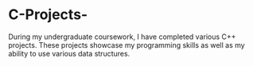 # C-Projects-
During my undergraduate coursework, I have completed various C++ projects. These projects showcase my programming skills as well as my ability to use various data structures. 
